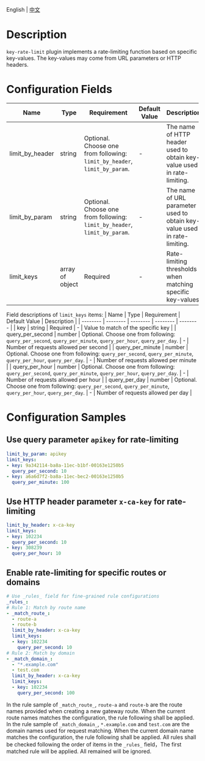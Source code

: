 <p>
   English | <a href="README.md">中文</a>
</p>

# Description
`key-rate-limit` plugin implements a rate-limiting function based on specific key-values. The key-values may come from URL parameters or HTTP headers.

# Configuration Fields

| Name | Type | Requirement |  Default Value | Description |
| -------- | -------- | -------- | -------- | -------- |
|  limit_by_header     |  string     | Optional. Choose one from following: `limit_by_header`, `limit_by_param`. |   -  |  The name of HTTP header used to obtain key-value used in rate-limiting. |
|  limit_by_param     |  string     | Optional. Choose one from following: `limit_by_header`, `limit_by_param`. |   -  |  The name of URL parameter used to obtain key-value used in rate-limiting.   |
|  limit_keys     |  array of object     | Required     |   -  |  Rate-limiting thresholds when matching specific key-values |

Field descriptions of `limit_keys` items:
| Name | Type | Requirement |  Default Value | Description |
| -------- | -------- | -------- | -------- | -------- |
|  key     |  string     | Required     |   -  |  Value to match of the specific key |
|  query_per_second     |  number     | Optional. Choose one from following: `query_per_second`, `query_per_minute`, `query_per_hour`, `query_per_day`. |   -  |  Number of requests allowed per second |
|  query_per_minute     |  number     | Optional. Choose one from following: `query_per_second`, `query_per_minute`, `query_per_hour`, `query_per_day`. |   -  |  Number of requests allowed per minute |
|  query_per_hour     |  number     | Optional. Choose one from following: `query_per_second`, `query_per_minute`, `query_per_hour`, `query_per_day`. |   -  |  Number of requests allowed per hour |
|  query_per_day     |  number     | Optional. Choose one from following: `query_per_second`, `query_per_minute`, `query_per_hour`, `query_per_day`. |   -  |  Number of requests allowed per day |

# Configuration Samples

## Use query parameter `apikey` for rate-limiting
```yaml
limit_by_param: apikey
limit_keys:
- key: 9a342114-ba8a-11ec-b1bf-00163e1250b5
  query_per_second: 10
- key: a6a6d7f2-ba8a-11ec-bec2-00163e1250b5
  query_per_minute: 100
```

## Use HTTP header parameter `x-ca-key` for rate-limiting
```yaml
limit_by_header: x-ca-key
limit_keys:
- key: 102234
  query_per_second: 10
- key: 308239
  query_per_hour: 10
```

## Enable rate-limiting for specific routes or domains
```yaml
# Use _rules_ field for fine-grained rule configurations
_rules_:
# Rule 1: Match by route name
- _match_route_:
  - route-a
  - route-b
  limit_by_header: x-ca-key
  limit_keys:
  - key: 102234
    query_per_second: 10
# Rule 2: Match by domain
- _match_domain_:
  - "*.example.com"
  - test.com
  limit_by_header: x-ca-key
  limit_keys:
  - key: 102234
    query_per_second: 100
```
In the rule sample of `_match_route_`, `route-a` and `route-b` are the route names provided when creating a new gateway route. When the current route names matches the configuration, the rule following shall be applied.
In the rule sample of `_match_domain_`, `*.example.com` and `test.com` are the domain names used for request matching. When the current domain name matches the configuration, the rule following shall be applied.
All rules shall be checked following the order of items in the `_rules_` field，The first matched rule will be applied. All remained will be ignored.